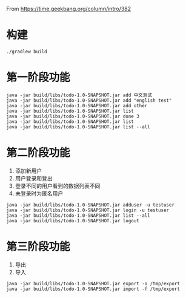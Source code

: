 From https://time.geekbang.org/column/intro/382

# 构建

```
./gradlew build
```

# 第一阶段功能

```
java -jar build/libs/todo-1.0-SNAPSHOT.jar add 中文测试
java -jar build/libs/todo-1.0-SNAPSHOT.jar add "english test"
java -jar build/libs/todo-1.0-SNAPSHOT.jar add other
java -jar build/libs/todo-1.0-SNAPSHOT.jar list
java -jar build/libs/todo-1.0-SNAPSHOT.jar done 3
java -jar build/libs/todo-1.0-SNAPSHOT.jar list
java -jar build/libs/todo-1.0-SNAPSHOT.jar list --all
```

# 第二阶段功能

1. 添加新用户
2. 用户登录和登出
3. 登录不同的用户看到的数据列表不同
4. 未登录时为匿名用户

```
java -jar build/libs/todo-1.0-SNAPSHOT.jar adduser -u testuser
java -jar build/libs/todo-1.0-SNAPSHOT.jar login -u testuser
java -jar build/libs/todo-1.0-SNAPSHOT.jar list --all
java -jar build/libs/todo-1.0-SNAPSHOT.jar logout
```

# 第三阶段功能

1. 导出
2. 导入

```
java -jar build/libs/todo-1.0-SNAPSHOT.jar export -o /tmp/export
java -jar build/libs/todo-1.0-SNAPSHOT.jar import -f /tmp/export
```
